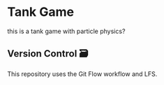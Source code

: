 # Tank Game
this is a tank game with particle physics?

## Version Control 🗃
This repository uses the Git Flow workflow and LFS.
